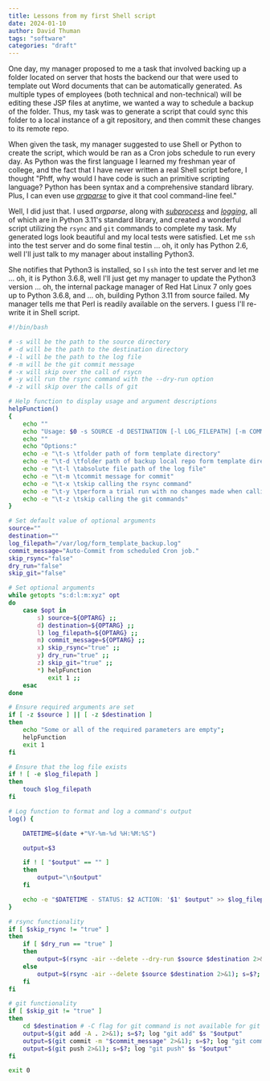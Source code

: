 ```yaml
---
title: Lessons from my first Shell script
date: 2024-01-10
author: David Thuman
tags: "software"
categories: "draft"
---
```


One day, my manager proposed to me a task that involved backing up a folder located on server that hosts the backend our  that were used to template out Word documents that can be automatically generated. As multiple types of employees (both technical and non-technical) will be editing these JSP files at anytime, we wanted a way to schedule a backup of the folder. Thus, my task was to generate a script that could sync this folder to a local instance of a git repository, and then commit these changes to its remote repo.

When given the task, my manager suggested to use Shell or Python to create the script, which would be ran as a Cron jobs schedule to run every day. As Python was the first language I learned my freshman year of college, and the fact that I have never written a real Shell script before, I thought "Phff, why would I have code is such an primitive scripting language? Python has been syntax and a comprehensive standard library. Plus, I can even use [*argparse*](https://docs.python.org/3/library/argparse.html) to give it that cool command-line feel."

Well, I did just that. I used *argparse*, along with [*subprocess*](https://docs.python.org/3/library/subprocess.html) and [*logging*](https://docs.python.org/3/library/logging.html), all of which are in Python 3.11's standard library, and created a wonderful script utilizing the `rsync` and `git` commands to complete my task. My generated logs look beautiful and my local tests were satisfied. Let me `ssh` into the test server and do some final testin ... oh, it only has Python 2.6, well I'll just talk to my manager about installing Python3.

She notifies that Python3 is installed, so I `ssh` into the test server and let me ... oh, it is Python 3.6.8, well I'll just get my manager to update the Python3 version ... oh, the internal package manager of Red Hat Linux 7 only goes up to Python 3.6.8, and ... oh, building Python 3.11 from source failed. My manager tells me that Perl is readily available on the servers. I guess I'll re-write it in Shell script.



```sh
#!/bin/bash

# -s will be the path to the source directory
# -d will be the path to the destination directory
# -l will be the path to the log file
# -m will be the git commit message
# -x will skip over the call of rsycn
# -y will run the rsync command with the --dry-run option
# -z will skip over the calls of git

# Help function to display usage and argument descriptions
helpFunction()
{
    echo ""
    echo "Usage: $0 -s SOURCE -d DESTINATION [-l LOG_FILEPATH] [-m COMMIT_MESSAGE] [-x] [-y] [-z]"
    echo ""
    echo "Options:"
    echo -e "\t-s \tfolder path of form template directory"
    echo -e "\t-d \tfolder path of backup local repo form template directory"
    echo -e "\t-l \tabsolute file path of the log file"
    echo -e "\t-m \tcommit message for commit"
    echo -e "\t-x \tskip calling the rsync command"
    echo -e "\t-y \tperform a trial run with no changes made when calling rsync"
    echo -e "\t-z \tskip calling the git commands"
}

# Set default value of optional arguments
source=""
destination=""
log_filepath="/var/log/form_template_backup.log"
commit_message="Auto-Commit from scheduled Cron job."
skip_rsync="false"
dry_run="false"
skip_git="false"

# Set optional arguments
while getopts "s:d:l:m:xyz" opt
do
    case $opt in
        s) source=${OPTARG} ;;
        d) destination=${OPTARG} ;;
        l) log_filepath=${OPTARG} ;;
        m) commit_message=${OPTARG} ;;
        x) skip_rsync="true" ;;
        y) dry_run="true" ;;
        z) skip_git="true" ;;
        *) helpFunction
           exit 1 ;;
    esac
done

# Ensure required arguments are set
if [ -z $source ] || [ -z $destination ]
then
    echo "Some or all of the required parameters are empty";
    helpFunction
    exit 1
fi

# Ensure that the log file exists
if ! [ -e $log_filepath ]
then
    touch $log_filepath
fi

# Log function to format and log a command's output
log() {

    DATETIME=$(date +"%Y-%m-%d %H:%M:%S")

    output=$3

    if ! [ "$output" == "" ]
    then
        output="\n$output"
    fi

    echo -e "$DATETIME - STATUS: $2 ACTION: '$1' $output" >> $log_filepath
}

# rsync functionality
if [ $skip_rsync != "true" ]
then
    if [ $dry_run == "true" ]
    then
        output=$(rsync -air --delete --dry-run $source $destination 2>&1); s=$?; log "rsync --dry-run" $s "$output" 
    else
        output=$(rsync -air --delete $source $destination 2>&1); s=$?; log "rsync" $s "$output" 
    fi
fi

# git functionality
if [ $skip_git != "true" ]
then
    cd $destination # -C flag for git command is not available for git version 1.8.3.1
    output=$(git add -A . 2>&1); s=$?; log "git add" $s "$output"
    output=$(git commit -m "$commit_message" 2>&1); s=$?; log "git commit" $s "$output"
    output=$(git push 2>&1); s=$?; log "git push" $s "$output"
fi

exit 0
```